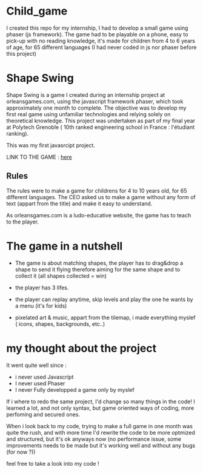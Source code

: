 # Child_game
I created this repo for my internship, I had to develop a small game using phaser (js framework). The game had to be playable on a phone, easy to pick-up with no reading knowledge, it's made for children from 4 to 6 years of age, for 65 different languages (I had never coded in js nor phaser before this project)

# Shape Swing

Shape Swing is a game I created during an internship project at orleansgames.com, using the javascript framework phaser, which took approximately one month to complete. The objective was to develop my first real game using unfamiliar technologies and relying solely on theoretical knowledge. This project was undertaken as part of my final year at Polytech Grenoble ( 10th ranked engineering school in France : l'étudiant ranking).

This was my first javasrcipt project.

LINK TO THE GAME : [here](https://games.caramel.be/ShapeSwing/index.html)

## Rules 
The rules were to make a game for childrens for 4 to 10 years old, for 65 different languages. The CEO asked us to make a game without any form of text (appart from the title) and make it easy to understand.

As orleansgames.com is a ludo-educative website, the game has to teach to the player.


# The game in a nutshell

- The game is about matching shapes, the player has to drag&drop a shape to send it flying therefore aiming for the same shape and to collect it (all shapes collected = win)

- the player has 3 lifes.

- the player can replay anytime, skip levels and play the one he wants by a menu (it's for kids)

- pixelated art & music, appart from the tilemap, i made everything myslef ( icons, shapes, backgrounds, etc..)

# my thought about the project 

It went quite well since : 
- i never used Javascript
- I never used Phaser 
- I never Fully developped a game only by myslef

If i where to redo the same project, I'd change so many things in the code!
I learned a lot, and not only syntax, but game oriented ways of coding, more perfoming and secured ones.

When i look back to my code, trying to make a full game in one month was quite the rush, and with more time I'd rewrite the code to be more optmized and structured, but it's ok anyways now (no performance issue, some improvements needs to be made but it's working well and without any bugs (for now ?))

feel free to take a look into my code ! 
